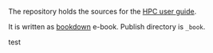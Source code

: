 The repository holds the sources for the [HPC user guide](https://jupiter.geogr.uni-jena.de/hpc).

It is written as [bookdown](https://github.com/rstudio/bookdown) e-book.
Publish directory is `_book`.

test
